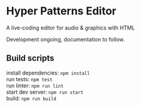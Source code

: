 # Hyper Patterns Editor
A live-coding editor for audio & graphics with HTML

Development ongoing, documentation to follow.

## Build scripts
install dependencies: `npm install`  
run tests: `npm test`  
run linter: `npm run lint`  
start dev server: `npm run start`  
build: `npm run build`  
